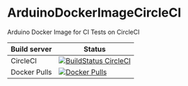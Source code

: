 # ArduinoDockerImageCircleCI
Arduino Docker Image for CI Tests on CircleCI

| Build server  | Status |
|---------------|--------|
| CircleCI | [![BuildStatus CircleCI](https://circleci.com/gh/JonathanSchmalhofer/ArduinoDockerImageCircleCI.svg?style=svg)](https://circleci.com/gh/JonathanSchmalhofer/ArduinoDockerImageCircleCI) |
| Docker Pulls | [![Docker Pulls](https://img.shields.io/docker/pulls/jonathanschmalhofer/arduino-dev.svg?style=plastic)](https://hub.docker.com/r/jonathanschmalhofer/arduino-dev/) |